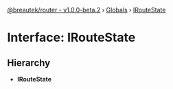 [@breautek/router - v1.0.0-beta.2](../README.md) › [Globals](../globals.md) › [IRouteState](iroutestate.md)

# Interface: IRouteState

## Hierarchy

* **IRouteState**

